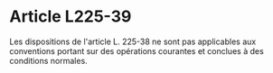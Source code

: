 # Article L225-39

Les dispositions de l'article L. 225-38 ne sont pas applicables aux conventions portant sur des opérations courantes et conclues à des conditions normales.
